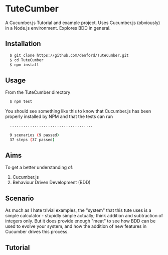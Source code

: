# TuteCumber
A Cucumber.js Tutorial and example project. Uses Cucumber.js (obviously) in a Node.js environment. Explores BDD in general.

## Installation
``` bash
  $ git clone https://github.com/denford/TuteCumber.git
  $ cd TuteCumber
  $ npm install
```

## Usage
From the TuteCumber directory
``` bash
  $ npm test
```
You should see something like this to know that Cucumber.js has been properly installed by NPM and that the tests can run
``` bash
  .....................................
  
  9 scenarios (9 passed)
  37 steps (37 passed)
```

## Aims
To get a better understanding of:
1. Cucumber.js
1. Behaviour Driven Development (BDD)

## Scenario
As much as I hate trivial examples, the "system" that this tute uses is a simple calculator - stupidly simple actually; think addition and subtraction of integers only. But it does provide enough "meat" to see how BDD can be used to evolve your system, and how the addition of new features in Cucumber drives this process.

## Tutorial
